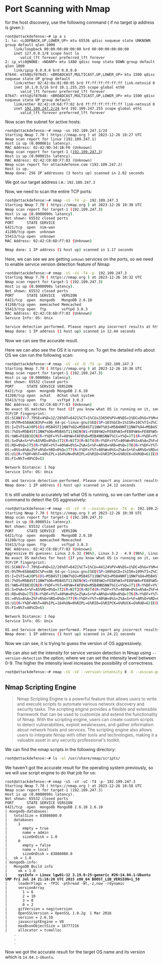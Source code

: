 # Port Scanning with Nmap

for the host discovery, use the following command ( if no target ip address is given ):

<pre class="language-sh"><code class="lang-sh">root@attackdefense:~# ip a s
1: lo: &#x3C;LOOPBACK,UP,LOWER_UP> mtu 65536 qdisc noqueue state UNKNOWN group default qlen 1000
    link/loopback 00:00:00:00:00:00 brd 00:00:00:00:00:00
    inet 127.0.0.1/8 scope host lo
       valid_lft forever preferred_lft forever
2: ip_vti0@NONE: &#x3C;NOARP> mtu 1480 qdisc noop state DOWN group default qlen 1000
    link/ipip 0.0.0.0 brd 0.0.0.0
87644: eth0@if87645: &#x3C;BROADCAST,MULTICAST,UP,LOWER_UP> mtu 1500 qdisc noqueue state UP group default 
    link/ether 02:42:0a:01:00:05 brd ff:ff:ff:ff:ff:ff link-netnsid 0
    inet 10.1.0.5/16 brd 10.1.255.255 scope global eth0
       valid_lft forever preferred_lft forever
87647: eth1@if87648: &#x3C;BROADCAST,MULTICAST,UP,LOWER_UP> mtu 1500 qdisc noqueue state UP group default 
    link/ether 02:42:c0:6d:f7:02 brd ff:ff:ff:ff:ff:ff link-netnsid 0
    inet <a data-footnote-ref href="#user-content-fn-1">192.109.247.2/24</a> brd 192.109.247.255 scope global eth1
       valid_lft forever preferred_lft forever
</code></pre>

Now scan the subnet for active hosts:

<pre class="language-sh"><code class="lang-sh">root@attackdefense:~# nmap -sn 192.109.247.2/24
Starting Nmap 7.70 ( https://nmap.org ) at 2023-12-26 10:27 UTC
Nmap scan report for linux (192.109.247.1)
Host is up (0.000061s latency).
MAC Address: 02:42:9D:34:1B:F0 (Unknown)
Nmap scan report for target-1 (<a data-footnote-ref href="#user-content-fn-2">192.109.247.3</a>)
Host is up (0.000015s latency).
MAC Address: 02:42:C0:6D:F7:03 (Unknown)
Nmap scan report for attackdefense.com (192.109.247.2)
Host is up.
Nmap done: 256 IP addresses (3 hosts up) scanned in 2.02 seconds
</code></pre>

We got our target address i.e.: `192.109.247.3`

Now, we need to scan the entire TCP ports:

```sh
root@attackdefense:~# nmap -sS -T4 -p- 192.109.247.3
Starting Nmap 7.70 ( https://nmap.org ) at 2023-12-26 10:30 UTC
Nmap scan report for target-1 (192.109.247.3)
Host is up (0.0000090s latency).
Not shown: 65532 closed ports
PORT      STATE SERVICE
6421/tcp  open  nim-wan
41288/tcp open  unknown
55413/tcp open  unknown
MAC Address: 02:42:C0:6D:F7:03 (Unknown)

Nmap done: 1 IP address (1 host up) scanned in 1.17 seconds
```

Here, we can see we are getting `unkown` services on the ports, so we need to enable service version detection feature of Nmap:

```sh
root@attackdefense:~# nmap -sS -sV -T4 -p- 192.109.247.3
Starting Nmap 7.70 ( https://nmap.org ) at 2023-12-26 10:32 UTC
Nmap scan report for target-1 (192.109.247.3)
Host is up (0.0000090s latency).
Not shown: 65532 closed ports
PORT      STATE SERVICE   VERSION
6421/tcp  open  mongodb   MongoDB 2.6.10
41288/tcp open  memcached Memcached
55413/tcp open  ftp       vsftpd 3.0.3
MAC Address: 02:42:C0:6D:F7:03 (Unknown)
Service Info: OS: Unix

Service detection performed. Please report any incorrect results at https://nmap.org/submit/ .
Nmap done: 1 IP address (1 host up) scanned in 12.44 seconds
```

Now we can see the accurate result.

Here we can also see the OS it is running on. To get the detailed info about OS we can run the following scan:

```sh
root@attackdefense:~# nmap -sS -sV -O -T4 -p- 192.109.247.3
Starting Nmap 7.70 ( https://nmap.org ) at 2023-12-26 10:36 UTC
Nmap scan report for target-1 (192.109.247.3)
Host is up (0.000066s latency).
Not shown: 65532 closed ports
PORT      STATE SERVICE VERSION
6421/tcp  open  mongodb MongoDB 2.6.10
41288/tcp open  achat   AChat chat system
55413/tcp open  ftp     vsftpd 3.0.3
MAC Address: 02:42:C0:6D:F7:03 (Unknown)
No exact OS matches for host (If you know what OS is running on it, see https://nmap.org/submit/ ).
TCP/IP fingerprint:
OS:SCAN(V=7.70%E=4%D=12/26%OT=6421%CT=1%CU=33656%PV=N%DS=1%DC=D%G=Y%M=0242C
OS:0%TM=658AACB3%P=x86_64-pc-linux-gnu)SEQ(SP=103%GCD=1%ISR=10C%TI=Z%CI=Z%I
OS:I=I%TS=A)OPS(O1=M5B4ST11NW7%O2=M5B4ST11NW7%O3=M5B4NNT11NW7%O4=M5B4ST11NW
OS:7%O5=M5B4ST11NW7%O6=M5B4ST11)WIN(W1=FE88%W2=FE88%W3=FE88%W4=FE88%W5=FE88
OS:%W6=FE88)ECN(R=Y%DF=Y%T=40%W=FAF0%O=M5B4NNSNW7%CC=Y%Q=)T1(R=Y%DF=Y%T=40%
OS:S=O%A=S+%F=AS%RD=0%Q=)T2(R=N)T3(R=N)T4(R=Y%DF=Y%T=40%W=0%S=A%A=Z%F=R%O=%
OS:RD=0%Q=)T5(R=Y%DF=Y%T=40%W=0%S=Z%A=S+%F=AR%O=%RD=0%Q=)T6(R=Y%DF=Y%T=40%W
OS:=0%S=A%A=Z%F=R%O=%RD=0%Q=)T7(R=Y%DF=Y%T=40%W=0%S=Z%A=S+%F=AR%O=%RD=0%Q=)
OS:U1(R=Y%DF=N%T=40%IPL=164%UN=0%RIPL=G%RID=G%RIPCK=G%RUCK=G%RUD=G)IE(R=Y%D
OS:FI=N%T=40%CD=S)

Network Distance: 1 hop
Service Info: OS: Unix

OS and Service detection performed. Please report any incorrect results at https://nmap.org/submit/ .
Nmap done: 1 IP address (1 host up) scanned in 24.12 seconds
```

It is still unable to accurately tell what OS is running, so we can further use a command to detect the OS aggressively:

```sh
root@attackdefense:~# nmap -sS -sV -O --osscan-guess -T4 -p- 192.109.247.3
Starting Nmap 7.70 ( https://nmap.org ) at 2023-12-26 10:39 UTC
Nmap scan report for target-1 (192.109.247.3)
Host is up (0.000051s latency).
Not shown: 65532 closed ports
PORT      STATE SERVICE   VERSION
6421/tcp  open  mongodb   MongoDB 2.6.10
41288/tcp open  memcached Memcached
55413/tcp open  ftp       vsftpd 3.0.3
MAC Address: 02:42:C0:6D:F7:03 (Unknown)
Aggressive OS guesses: Linux 2.6.32 (96%), Linux 3.2 - 4.9 (96%), Linux 2.6.32 - 3.10 (96%), Linux 3.4 - 3.10 (95%), Linux 3.1 (95%), Linux 3.2 (95%), AXIS 210A or 211 Network Camera (Linux 2.6.17) (94%), Synology DiskStation Manager 5.2-5644 (94%), Netgear RAIDiator 4.2.28 (94%), Linux 2.6.32 - 2.6.35 (94%)
No exact OS matches for host (If you know what OS is running on it, see https://nmap.org/submit/ ).
TCP/IP fingerprint:
OS:SCAN(V=7.70%E=4%D=12/26%OT=6421%CT=1%CU=44124%PV=N%DS=1%DC=D%G=Y%M=0242C
OS:0%TM=658AAD5C%P=x86_64-pc-linux-gnu)SEQ(SP=108%GCD=1%ISR=109%TI=Z%CI=Z%I
OS:I=I%TS=A)OPS(O1=M5B4ST11NW7%O2=M5B4ST11NW7%O3=M5B4NNT11NW7%O4=M5B4ST11NW
OS:7%O5=M5B4ST11NW7%O6=M5B4ST11)WIN(W1=FE88%W2=FE88%W3=FE88%W4=FE88%W5=FE88
OS:%W6=FE88)ECN(R=Y%DF=Y%T=40%W=FAF0%O=M5B4NNSNW7%CC=Y%Q=)T1(R=Y%DF=Y%T=40%
OS:S=O%A=S+%F=AS%RD=0%Q=)T2(R=N)T3(R=N)T4(R=Y%DF=Y%T=40%W=0%S=A%A=Z%F=R%O=%
OS:RD=0%Q=)T5(R=Y%DF=Y%T=40%W=0%S=Z%A=S+%F=AR%O=%RD=0%Q=)T6(R=Y%DF=Y%T=40%W
OS:=0%S=A%A=Z%F=R%O=%RD=0%Q=)T7(R=Y%DF=Y%T=40%W=0%S=Z%A=S+%F=AR%O=%RD=0%Q=)
OS:U1(R=Y%DF=N%T=40%IPL=164%UN=0%RIPL=G%RID=G%RIPCK=G%RUCK=G%RUD=G)IE(R=Y%D
OS:FI=N%T=40%CD=S)

Network Distance: 1 hop
Service Info: OS: Unix

OS and Service detection performed. Please report any incorrect results at https://nmap.org/submit/ .
Nmap done: 1 IP address (1 host up) scanned in 24.21 seconds
```

Now we can see, it is trying to guess the version of OS aggressively.

We can also set the intensity for service version detection in Nmap using `--version-detection` the option, where we can set the intensity level between 0-9. The higher the intensity level increases the possibility of correctness.

```sh
root@attackdefense:~# nmap -sS -sV --version-intensity 8 -O --osscan-guess -T4 -p- 192.109.247.3
```

## Nmap Scripting Engine

> Nmap Scripting Engine is a powerful feature that allows users to write and execute scripts to automate various network discovery and security tasks. The scripting engine provides a flexible and extensible framework that can be used to customize and extend the functionality of Nmap. With the scripting engine, users can create custom scripts to detect vulnerabilities, exploit weaknesses, and gather information about network hosts and services. The scripting engine also allows users to integrate Nmap with other tools and technologies, making it a valuable asset in any security professional's toolkit.

We can find the nmap scripts in the following directory:

```sh
root@attackdefense:~# ls -al /usr/share/nmap/scripts/
```

We haven't got the accurate result for the operating system previously, so we will use script engine to do that job for us:

<pre class="language-sh"><code class="lang-sh">root@attackdefense:~# nmap -sS -sV -sC -T4 -p- 192.109.247.3
Starting Nmap 7.70 ( https://nmap.org ) at 2023-12-26 10:58 UTC
Nmap scan report for target-1 (192.109.247.3)
Host is up (0.0000090s latency).
Not shown: 65532 closed ports
PORT      STATE SERVICE VERSION
6421/tcp  open  mongodb MongoDB 2.6.10 2.6.10
| mongodb-databases: 
|   totalSize = 83886080.0
|   databases
|     1
|       empty = true
|       name = admin
|       sizeOnDisk = 1.0
|     0
|       empty = false
|       name = local
|       sizeOnDisk = 83886080.0
|_  ok = 1.0
| mongodb-info: 
|   MongoDB Build info
|     ok = 1.0
<strong>|     sysInfo = Linux lgw01-12 3.19.0-25-generic #26~14.04.1-Ubuntu SMP Fri Jul 24 21:16:20 UTC 2015 x86_64 BOOST_LIB_VERSION=1_58
</strong>|     loaderFlags = -fPIC -pthread -Wl,-z,now -rdynamic
|     versionArray
|       1 = 6
|       2 = 10
|       3 = 0
|       0 = 2
|     gitVersion = nogitversion
|     OpenSSLVersion = OpenSSL 1.0.2g  1 Mar 2016
|     version = 2.6.10
|     javascriptEngine = V8
|     maxBsonObjectSize = 16777216
|     allocator = tcmalloc
    .
    .
    .
</code></pre>

Now we got the accurate result for the target OS name and its version which is `14.04.1-Ubuntu`.

[^1]: 

[^2]: target address
